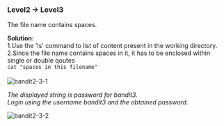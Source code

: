 ### Level2 -> Level3

The file name contains spaces.<br/>

<b>Solution:</b><br/>
1.Use the 'ls' command to list of content present in the working directory.<br/>
2.Since the file name contains spaces in it, it has to be enclosed within single or double qoutes </br>
<code>cat "spaces in this filename"</code></br>
</br>
![bandit2-3-1](https://user-images.githubusercontent.com/88927842/178052829-5522d546-3a3e-49ce-b66b-b0b3ce05d153.png)

<i>The displayed string is password for bandit3.<br/>
Login using the username bandit3 and the obtained password.</i>

![bandit2-3-2](https://user-images.githubusercontent.com/88927842/178052842-d9b878cd-fa46-4e07-9d8d-8f7b026fbf0a.png)
